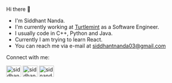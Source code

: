Hi there 👋

-  I'm Siddhant Nanda.
-  I'm currently working at [Turtlemint](https://www.turtlemint.com/) as a Software Engineer.
-  I usually code in C++, Python and Java.
-  Currently I am trying to learn React.
-  You can reach me via e-mail at siddhantnanda03@gmail.com
  
Connect with me:
<p align="left">  
<a href="https://twitter.com/siddhant_nanda" target="blank"><img align="center" src="https://cdn.jsdelivr.net/npm/simple-icons@3.0.1/icons/twitter.svg" alt="siddhant_nanda" height="30" width="40" /></a>  
<a href="https://linkedin.com/in/siddhant-nanda" target="blank"><img align="center" src="https://cdn.jsdelivr.net/npm/simple-icons@3.0.1/icons/linkedin.svg" alt="siddhant-nanda" height="30" width="40" /></a>  
<a href="https://www.codechef.com/users/sidnanda97" target="blank"><img align="center" src="https://cdn.jsdelivr.net/npm/simple-icons@3.1.0/icons/codechef.svg" alt="sidnanda97" height="30" width="40" /></a>  
